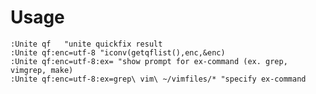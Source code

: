 # Usage

    :Unite qf	"unite quickfix result
    :Unite qf:enc=utf-8 "iconv(getqflist(),enc,&enc)
    :Unite qf:enc=utf-8:ex= "show prompt for ex-command (ex. grep, vimgrep, make)
    :Unite qf:enc=utf-8:ex=grep\ vim\ ~/vimfiles/* "specify ex-command
